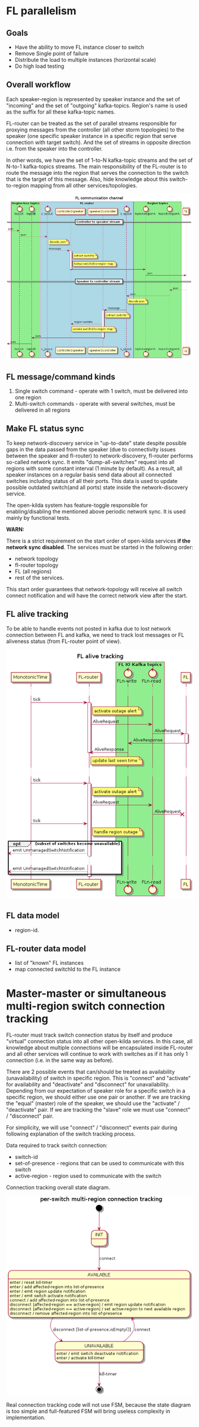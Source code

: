 # FL parallelism

## Goals
- Have the ability to move FL instance closer to switch
- Remove Single point of failure
- Distribute the load to multiple instances (horizontal scale)
- Do high load testing

## Overall workflow
Each speaker-region is represented by speaker instance and the set of
"incoming" and the set of "outgoing" kafka-topics. Region's name is used as the
suffix for all these kafka-topic names.

FL-router can be treated as the set of parallel streams responsible for proxying
messages from the controller (all other storm topologies) to the speaker (one
specific speaker instance in a specific region that serve connection with
target switch). And the set of streams in opposite direction i.e. from the
speaker into the controller.

In other words, we have the set of 1-to-N kafka-topic streams and the set of
N-to-1 kafka-topics streams. The main responsibility of the FL-router is to
route the message into the region that serves the connection to the switch that
is the target of this message. Also, hide knowledge about this switch-to-region
mapping from all other services/topologies.  

![FL communication](./fl-communication.png)

## FL message/command kinds
1. Single switch command - operate with 1 switch, must be delivered into one
   region
1. Multi-switch commands - operate with several switches, must be delivered in
   all regions

## Make FL status sync
To keep network-discovery service in "up-to-date" state despite possible gaps
in the data passed from the speaker (due to connectivity issues between the
speaker and fl-router) to network-discovery, fl-router performs so-called
network sync. It emits "dump-all-switches" request into all regions with some
constant interval (1 minute by default). As a result, all speaker instances
on a regular basis send data about all connected switches including status
of all their ports. This data is used to update possible outdated switch(and
all ports) state inside the network-discovery service.

The open-kilda system has feature-toggle responsible for enabling/disabling the
mentioned above periodic network sync. It is used mainly by functional
tests.

**WARN:**

There is a strict requirement on the start order of open-kilda services
**if the network sync disabled**. The services must be started in the
following order:

* network topology
* fl-router topology
* FL (all regions)
* rest of the services.

This start order guarantees that network-topology will receive all switch
connect notification and will have the correct network view after the start.

## FL alive tracking
To be able to handle events not posted in kafka due to lost network
connection between FL and kafka, we need to track lost messages or FL
aliveness status (from FL-router point of view).

![FL alive tracking](./fl-alive-tracking.png)

## FL data model
* region-id.

## FL-router data model
* list of "known" FL instances
* map connected switchId to the FL instance

# Master-master or simultaneous multi-region switch connection tracking

FL-router must track switch connection status by itself and produce "virtual"
connection status into all other open-kilda services. In this case, all
knowledge about multiple connections will be encapsulated inside FL-router and
all other services will continue to work with switches as if it has only 1
connection (i.e. in the same way as before).

There are 2 possible events that can/should be treated as availability
(unavailability) of switch in specific region. This is "connect" and "activate"
for availability and "deactivate" and "disconnect" for unavailability.
Depending from our expectation of speaker role for a specific switch in a
specific region, we should either use one pair or another. If we are tracking
the "equal" (master) role of the speaker, we should use the "activate" /
"deactivate" pair. If we are tracking the "slave" role we must use "connect"
/ "disconnect" pair.

For simplicity, we will use "connect" / "disconnect" events pair during
following explanation of the switch tracking process.

Data required to track switch connection:

* switch-id
* set-of-presence - regions that can be used to communicate with this switch
* active-region - region used to communicate with the switch

Connection tracking overall state diagram.

![connection-tracking-diagram](./connection-tracking.png)

Real connection tracking code will not use FSM, because the state diagram is too
simple and full-featured FSM will bring useless complexity in implementation.
